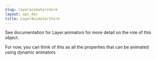 ```yaml
---
slug: layeranimatorstore
layout: api_doc
title: LayerAnimatorStore
---
```

See documentation for Layer.animators for more detail on the role of this object.

For now, you can think of this as all the properties that can be animated using dynamic animators
